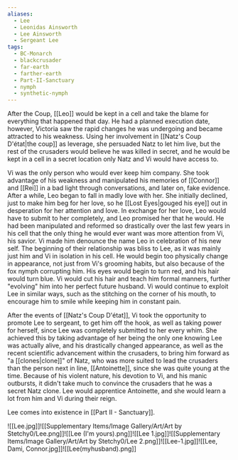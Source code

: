 ```yaml
---
aliases:
  - Lee
  - Leonidas Ainsworth
  - Lee Ainsworth
  - Sergeant Lee
tags:
  - BC-Monarch
  - blackcrusader
  - far-earth
  - farther-earth
  - Part-II-Sanctuary
  - nymph
  - synthetic-nymph
---
```

After the Coup, [[Leo]] would be kept in a cell and take the blame for everything that happened that day. He had a planned execution date, however, Victoria saw the rapid changes he was undergoing and became attracted to his weakness. Using her involvement in [[Natz's Coup D'état|the coup]] as leverage, she persuaded Natz to let him live, but the rest of the crusaders would believe he was killed in secret, and he would be kept in a cell in a secret location only Natz and Vi would have access to. 

Vi was the only person who would ever keep him company. She took advantage of his weakness and manipulated his memories of [[Connor]] and [[Rei]] in a bad light through conversations, and later on, fake evidence. After a while, Leo began to fall in madly love with her. She initially declined, just to make him beg for her love, so he [[Lost Eyes|gouged his eye]] out in desperation for her attention and love. In exchange for her love, Leo would have to submit to her completely, and Leo promised her that he would. He had been manipulated and reformed so drastically over the last few years in his cell that the only thing he would ever want was more attention from Vi, his savior. Vi made him denounce the name Leo in celebration of his new self. The beginning of their relationship was bliss to Lee, as it was mainly just him and Vi in isolation in his cell. He would begin too physically change in appearance, not just from Vi's grooming habits, but also because of the fox nymph corrupting him. His eyes would begin to turn red, and his hair would turn blue. Vi would cut his hair and teach him formal manners, further "evolving" him into her perfect future husband. Vi would continue to exploit Lee in similar ways, such as the stitching on the corner of his mouth, to encourage him to smile while keeping him in constant pain. 

After the events of [[Natz's Coup D'état]], Vi took the opportunity to promote Lee to sergeant, to get him off the hook, as well as taking power for herself, since Lee was completely submitted to her every whim. She achieved this by taking advantage of her being the only one knowing Lee was actually alive, and his drastically changed appearance, as well as the recent scientific advancement within the crusaders, to bring him forward as "a [[clones|clone]]" of Natz, who was more suited to lead the crusaders than the person next in line, [[Antoinette]], since she was quite young at the time. Because of his violent nature, his devotion to Vi, and his manic outbursts, it didn't take much to convince the crusaders that he was a secret Natz clone. Lee would apprentice Antoinette, and she would learn a lot from him and Vi during their reign.

Lee comes into existence in [[Part II - Sanctuary]].


![[Lee.jpg]]![[Supplementary Items/Image Gallery/Art/Art by Stetchy0/Lee.png]]![[Lee (I'm yours).png]]![[Lee 1.jpg]]![[Supplementary Items/Image Gallery/Art/Art by Stetchy0/Lee 2.png]]![[Lee-1.jpg]]![[Lee, Dami, Connor.jpg]]![[Lee(myhusband).png]]